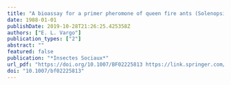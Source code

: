```yaml
---
title: "A bioassay for a primer pheromone of queen fire ants (Solenopsis invicta) which inhibits the production of sexuals"
date: 1988-01-01
publishDate: 2019-10-28T21:26:25.425358Z
authors: ["E. L. Vargo"]
publication_types: ["2"]
abstract: ""
featured: false
publication: "*Insectes Sociaux*"
url_pdf: "https://doi.org/10.1007/BF02225813 https://link.springer.com/content/pdf/10.1007%2FBF02225813.pdf"
doi: "10.1007/bf02225813"
---
```


